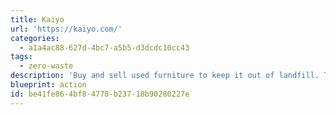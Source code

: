 ```yaml
---
title: Kaiyo
url: 'https://kaiyo.com/'
categories:
  - a1a4ac88-627d-4bc7-a5b5-d3dcdc10cc43
tags:
  - zero-waste
description: 'Buy and sell used furniture to keep it out of landfill. They''ll even come and pick it up! _I''ve used this to get rid of a giant sofa which nobody wanted to buy, it was about to go on the street and they got me a cheque._'
blueprint: action
id: be41fe86-4bf8-4778-b237-18b90280227e
---
```

